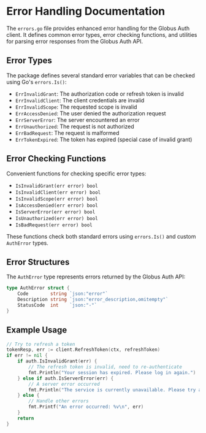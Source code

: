 <!-- SPDX-License-Identifier: Apache-2.0 -->
<!-- Copyright (c) 2025 Scott Friedman and Project Contributors -->
# Error Handling Documentation

The `errors.go` file provides enhanced error handling for the Globus Auth client. It defines common error types, error checking functions, and utilities for parsing error responses from the Globus Auth API.

## Error Types

The package defines several standard error variables that can be checked using Go's `errors.Is()`:

- `ErrInvalidGrant`: The authorization code or refresh token is invalid
- `ErrInvalidClient`: The client credentials are invalid
- `ErrInvalidScope`: The requested scope is invalid
- `ErrAccessDenied`: The user denied the authorization request
- `ErrServerError`: The server encountered an error
- `ErrUnauthorized`: The request is not authorized
- `ErrBadRequest`: The request is malformed
- `ErrTokenExpired`: The token has expired (special case of invalid grant)

## Error Checking Functions

Convenient functions for checking specific error types:

- `IsInvalidGrant(err error) bool`
- `IsInvalidClient(err error) bool`
- `IsInvalidScope(err error) bool`
- `IsAccessDenied(err error) bool`
- `IsServerError(err error) bool`
- `IsUnauthorized(err error) bool`
- `IsBadRequest(err error) bool`

These functions check both standard errors using `errors.Is()` and custom `AuthError` types.

## Error Structures

The `AuthError` type represents errors returned by the Globus Auth API:

```go
type AuthError struct {
    Code        string `json:"error"`
    Description string `json:"error_description,omitempty"`
    StatusCode  int    `json:"-"`
}
```

## Example Usage

```go
// Try to refresh a token
tokenResp, err := client.RefreshToken(ctx, refreshToken)
if err != nil {
    if auth.IsInvalidGrant(err) {
        // The refresh token is invalid, need to re-authenticate
        fmt.Println("Your session has expired. Please log in again.")
    } else if auth.IsServerError(err) {
        // A server error occurred
        fmt.Println("The service is currently unavailable. Please try again later.")
    } else {
        // Handle other errors
        fmt.Printf("An error occurred: %v\n", err)
    }
    return
}
```